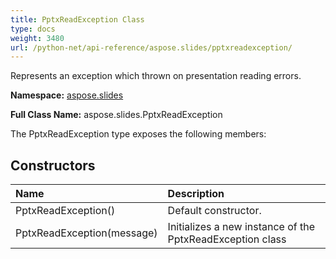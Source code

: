 ```yaml
---
title: PptxReadException Class
type: docs
weight: 3480
url: /python-net/api-reference/aspose.slides/pptxreadexception/
---
```


Represents an exception which thrown on presentation reading errors.

**Namespace:** [aspose.slides](/slides/python-net/api-reference/aspose.slides/)

**Full Class Name:** aspose.slides.PptxReadException



The PptxReadException type exposes the following members:
## **Constructors**
|**Name**|**Description**|
| :- | :- |
|PptxReadException()|Default constructor.|
|PptxReadException(message)|Initializes a new instance of the PptxReadException class|

